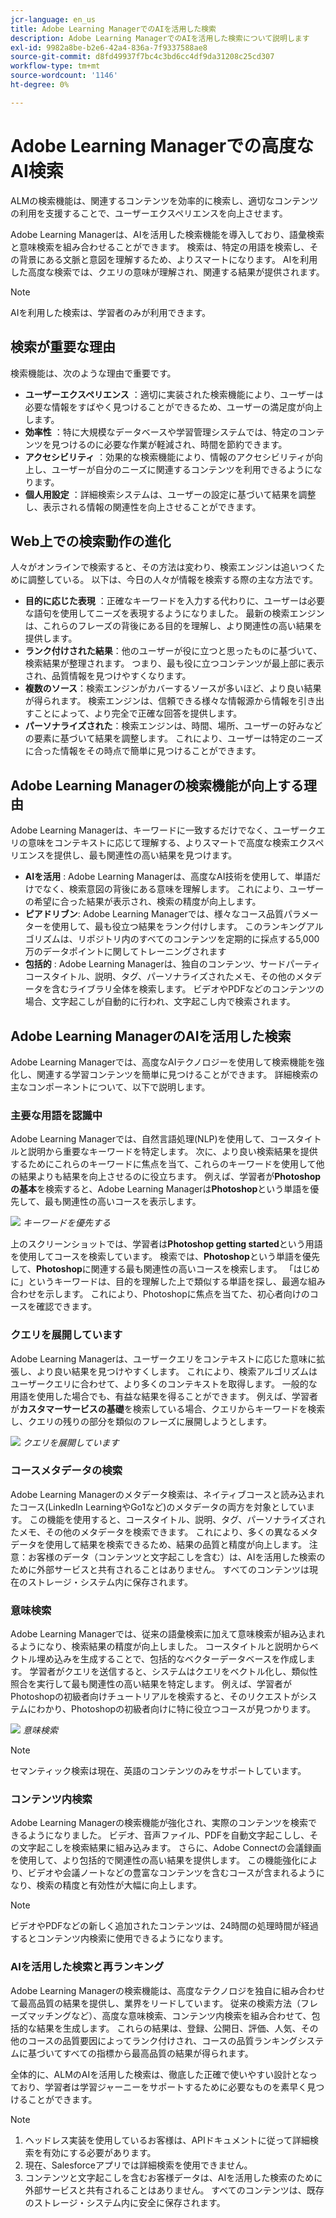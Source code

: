 ```yaml
---
jcr-language: en_us
title: Adobe Learning ManagerでのAIを活用した検索
description: Adobe Learning ManagerでのAIを活用した検索について説明します
exl-id: 9982a8be-b2e6-42a4-836a-7f9337588ae8
source-git-commit: d8fd49937f7bc4c3bd6cc4df9da31208c25cd307
workflow-type: tm+mt
source-wordcount: '1146'
ht-degree: 0%

---
```


# Adobe Learning Managerでの高度なAI検索

ALMの検索機能は、関連するコンテンツを効率的に検索し、適切なコンテンツの利用を支援することで、ユーザーエクスペリエンスを向上させます。

Adobe Learning Managerは、AIを活用した検索機能を導入しており、語彙検索と意味検索を組み合わせることができます。 検索は、特定の用語を検索し、その背景にある文脈と意図を理解するため、よりスマートになります。 AIを利用した高度な検索では、クエリの意味が理解され、関連する結果が提供されます。

>[!NOTE]
>
>AIを利用した検索は、学習者のみが利用できます。

## 検索が重要な理由

検索機能は、次のような理由で重要です。

* **ユーザーエクスペリエンス** ：適切に実装された検索機能により、ユーザーは必要な情報をすばやく見つけることができるため、ユーザーの満足度が向上します。
* **効率性** ：特に大規模なデータベースや学習管理システムでは、特定のコンテンツを見つけるのに必要な作業が軽減され、時間を節約できます。
* **アクセシビリティ** ：効果的な検索機能により、情報のアクセシビリティが向上し、ユーザーが自分のニーズに関連するコンテンツを利用できるようになります。
* **個人用設定** ：詳細検索システムは、ユーザーの設定に基づいて結果を調整し、表示される情報の関連性を向上させることができます。

## Web上での検索動作の進化

人々がオンラインで検索すると、その方法は変わり、検索エンジンは追いつくために調整している。 以下は、今日の人々が情報を検索する際の主な方法です。

* **目的に応じた表現** ：正確なキーワードを入力する代わりに、ユーザーは必要な語句を使用してニーズを表現するようになりました。 最新の検索エンジンは、これらのフレーズの背後にある目的を理解し、より関連性の高い結果を提供します。
* **ランク付けされた結果**：他のユーザーが役に立つと思ったものに基づいて、検索結果が整理されます。 つまり、最も役に立つコンテンツが最上部に表示され、品質情報を見つけやすくなります。
* **複数のソース**：検索エンジンがカバーするソースが多いほど、より良い結果が得られます。 検索エンジンは、信頼できる様々な情報源から情報を引き出すことによって、より完全で正確な回答を提供します。
* **パーソナライズされた**：検索エンジンは、時間、場所、ユーザーの好みなどの要素に基づいて結果を調整します。 これにより、ユーザーは特定のニーズに合った情報をその時点で簡単に見つけることができます。

## Adobe Learning Managerの検索機能が向上する理由

Adobe Learning Managerは、キーワードに一致するだけでなく、ユーザークエリの意味をコンテキストに応じて理解する、よりスマートで高度な検索エクスペリエンスを提供し、最も関連性の高い結果を見つけます。

* **AIを活用** : Adobe Learning Managerは、高度なAI技術を使用して、単語だけでなく、検索意図の背後にある意味を理解します。 これにより、ユーザーの希望に合った結果が表示され、検索の精度が向上します。
* **ピアドリブン**: Adobe Learning Managerでは、様々なコース品質パラメーターを使用して、最も役立つ結果をランク付けします。 このランキングアルゴリズムは、リポジトリ内のすべてのコンテンツを定期的に採点する5,000万のデータポイントに関してトレーニングされます
* **包括的** : Adobe Learning Managerは、独自のコンテンツ、サードパーティコースタイトル、説明、タグ、パーソナライズされたメモ、その他のメタデータを含むライブラリ全体を検索します。 ビデオやPDFなどのコンテンツの場合、文字起こしが自動的に行われ、文字起こし内で検索されます。

## Adobe Learning ManagerのAIを活用した検索

Adobe Learning Managerでは、高度なAIテクノロジーを使用して検索機能を強化し、関連する学習コンテンツを簡単に見つけることができます。 詳細検索の主なコンポーネントについて、以下で説明します。

### 主要な用語を認識中

Adobe Learning Managerでは、自然言語処理(NLP)を使用して、コースタイトルと説明から重要なキーワードを特定します。 次に、より良い検索結果を提供するためにこれらのキーワードに焦点を当て、これらのキーワードを使用して他の結果よりも結果を向上させるのに役立ちます。 例えば、学習者が&#x200B;**Photoshopの基本**&#x200B;を検索すると、Adobe Learning Managerは&#x200B;**Photoshop**&#x200B;という単語を優先して、最も関連性の高いコースを表示します。

![](assets/search-2.png)
_キーワードを優先する_

上のスクリーンショットでは、学習者は&#x200B;**Photoshop getting started**&#x200B;という用語を使用してコースを検索しています。 検索では、**Photoshop**&#x200B;という単語を優先して、**Photoshop**&#x200B;に関連する最も関連性の高いコースを検索します。 「はじめに」というキーワードは、目的を理解した上で類似する単語を探し、最適な組み合わせを示します。 これにより、Photoshopに焦点を当てた、初心者向けのコースを確認できます。

### クエリを展開しています

Adobe Learning Managerは、ユーザークエリをコンテキストに応じた意味に拡張し、より良い結果を見つけやすくします。 これにより、検索アルゴリズムはユーザークエリに合わせて、より多くのコンテキストを取得します。 一般的な用語を使用した場合でも、有益な結果を得ることができます。 例えば、学習者が&#x200B;**カスタマーサービスの基礎**&#x200B;を検索している場合、クエリからキーワードを検索し、クエリの残りの部分を類似のフレーズに展開しようとします。

![](assets/search-1.png)
_クエリを展開しています_

### コースメタデータの検索

Adobe Learning Managerのメタデータ検索は、ネイティブコースと読み込まれたコース(LinkedIn LearningやGo1など)のメタデータの両方を対象としています。 この機能を使用すると、コースタイトル、説明、タグ、パーソナライズされたメモ、その他のメタデータを検索できます。 これにより、多くの異なるメタデータを使用して結果を検索できるため、結果の品質と精度が向上します。
注意：お客様のデータ（コンテンツと文字起こしを含む）は、AIを活用した検索のために外部サービスと共有されることはありません。 すべてのコンテンツは現在のストレージ・システム内に保存されます。

### 意味検索

Adobe Learning Managerでは、従来の語彙検索に加えて意味検索が組み込まれるようになり、検索結果の精度が向上しました。 コースタイトルと説明からベクトル埋め込みを生成することで、包括的なベクターデータベースを作成します。 学習者がクエリを送信すると、システムはクエリをベクトル化し、類似性照合を実行して最も関連性の高い結果を特定します。 例えば、学習者がPhotoshopの初級者向けチュートリアルを検索すると、そのリクエストがシステムにわかり、Photoshopの初級者向けに特に役立つコースが見つかります。

![](assets/semantic-search.png)
_意味検索_

>[!NOTE]
>
>セマンティック検索は現在、英語のコンテンツのみをサポートしています。

### コンテンツ内検索

Adobe Learning Managerの検索機能が強化され、実際のコンテンツを検索できるようになりました。 ビデオ、音声ファイル、PDFを自動文字起こしし、その文字起こしを検索結果に組み込みます。 さらに、Adobe Connectの会議録画を使用して、より包括的で関連性の高い結果を提供します。 この機能強化により、ビデオや会議ノートなどの豊富なコンテンツを含むコースが含まれるようになり、検索の精度と有効性が大幅に向上します。

>[!NOTE]
>
>ビデオやPDFなどの新しく追加されたコンテンツは、24時間の処理時間が経過するとコンテンツ内検索に使用できるようになります。

### AIを活用した検索と再ランキング

Adobe Learning Managerの検索機能は、高度なテクノロジを独自に組み合わせて最高品質の結果を提供し、業界をリードしています。 従来の検索方法（フレーズマッチングなど）、高度な意味検索、コンテンツ内検索を組み合わせて、包括的な結果を生成します。 これらの結果は、登録、公開日、評価、人気、その他のコースの品質要因によってランク付けされ、コースの品質ランキングシステムに基づいてすべての指標から最高品質の結果が得られます。

全体的に、ALMのAIを活用した検索は、徹底した正確で使いやすい設計となっており、学習者は学習ジャーニーをサポートするために必要なものを素早く見つけることができます。


>[!NOTE]
>
>1. ヘッドレス実装を使用しているお客様は、APIドキュメントに従って詳細検索を有効にする必要があります。
>2. 現在、Salesforceアプリでは詳細検索を使用できません。
>3. コンテンツと文字起こしを含むお客様データは、AIを活用した検索のために外部サービスと共有されることはありません。 すべてのコンテンツは、既存のストレージ・システム内に安全に保存されます。

